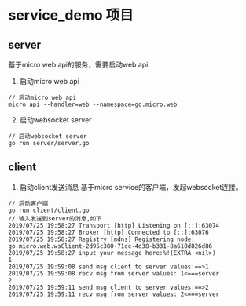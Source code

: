 # service_demo 项目
## server
基于micro web api的服务，需要启动web api
1. 启动micro web api
```
// 启动micro web api
micro api --handler=web --namespace=go.micro.web
```
2. 启动websocket server
```
// 启动websocket server
go run server/server.go
```
## client
1. 启动client发送消息
基于micro service的客户端，发起websocket连接。
```
// 启动客户端
go run client/client.go
// 输入发送到server的消息,如下
2019/07/25 19:58:27 Transport [http] Listening on [::]:63074
2019/07/25 19:58:27 Broker [http] Connected to [::]:63076
2019/07/25 19:58:27 Registry [mdns] Registering node: go.micro.web.wsClient-2d95c380-71cc-4d38-b331-8a610d826d86
2019/07/25 19:58:27 input your message here:%!(EXTRA <nil>)
1
2019/07/25 19:59:08 send msg client to server values:==>1
2019/07/25 19:59:08 recv msg from server values: 1<===server
2
2019/07/25 19:59:11 send msg client to server values:==>2
2019/07/25 19:59:11 recv msg from server values: 2<===server

```



